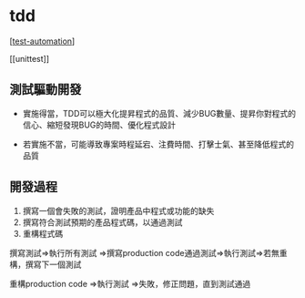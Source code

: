 # tdd

[[test-automation]]

[[unittest]]

## 測試驅動開發

- 實施得當，TDD可以極大化提昇程式的品質、減少BUG數量、提昇你對程式的信心、縮短發現BUG的時間、優化程式設計 

- 若實施不當，可能導致專案時程延宕、注費時間、打擊士氣、甚至降低程式的品質 

## 開發過程

1. 撰寫一個會失敗的測試，證明產品中程式或功能的缺失 
2. 撰寫符合測試預期的產品程式碼，以通過測試 
3. 重構程式碼 

撰寫測試=>執行所有測試 =>撰寫production code通過測試=>執行測試=>若無重構，撰寫下一個測試

重構production code =>執行測試 =>失敗，修正問題，直到測試通過

[//begin]: # "Autogenerated link references for markdown compatibility"
[test-automation]: test-automation.md "test-automation"
[//end]: # "Autogenerated link references"